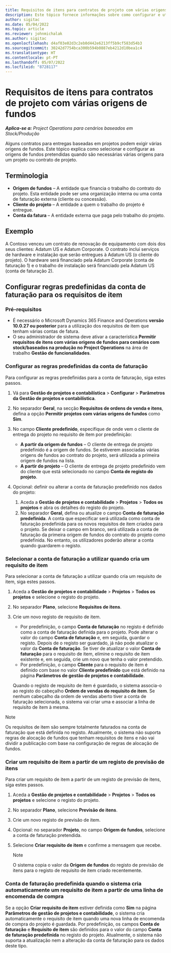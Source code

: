 ```yaml
---
title: Requisitos de itens para contratos de projeto com várias origens de fundos
description: Este tópico fornece informações sobre como configurar e utilizar requisitos de itens com várias origens de fundos.
author: sigitac
ms.date: 05/04/2022
ms.topic: article
ms.reviewer: johnmichalak
ms.author: sigitac
ms.openlocfilehash: d4af03e02d3c2eb0d442e6213ff5b9cf583d54b3
ms.sourcegitcommit: 30242d7754bca300b594b0887eb4212d10bea1c4
ms.translationtype: HT
ms.contentlocale: pt-PT
ms.lasthandoff: 05/07/2022
ms.locfileid: "8728117"
---
```

# <a name="item-requirements-for-project-contracts-with-multiple-funding-sources"></a>Requisitos de itens para contratos de projeto com várias origens de fundos

_**Aplica-se a:** Project Operations para cenários baseados em Stock/Produção_

Alguns contratos para entregas baseadas em projetos podem exigir várias origens de fundos. Este tópico explica como selecionar e configurar as origens de fundos pretendidas quando são necessárias várias origens para um projeto ou contrato de projeto.

## <a name="terminology"></a>Terminologia

- **Origem de fundos** – A entidade que financia o trabalho do contrato do projeto. Esta entidade pode ser uma organização interna ou uma conta de faturação externa (cliente ou concessão).
- **Cliente do projeto** – A entidade a quem o trabalho do projeto é entregue.
- **Conta da fatura** – A entidade externa que paga pelo trabalho do projeto.

## <a name="example"></a>Exemplo

A Contoso venceu um contrato de renovação de equipamento com dois dos seus clientes: Adatum US e Adatum Corporate. O contrato inclui serviços de hardware e instalação que serão entregues à Adatum US (o cliente do projeto). O hardware será financiado pela Adatum Corporate (conta de faturação 1) e o trabalho de instalação será financiado pela Adatum US (conta de faturação 2).

## <a name="set-up-invoice-account-defaulting-rules-for-item-requirements"></a>Configurar regras predefinidas da conta de faturação para os requisitos de item

### <a name="prerequisites"></a>Pré-requisitos

- É necessário o Microsoft Dynamics 365 Finance and Operations **versão 10.0.27 ou posterior** para a utilização dos requisitos de item que tenham várias contas de fatura.
- O seu administrador de sistema deve ativar a característica **Permitir requisitos de itens com várias origens de fundos para cenários com stock/baseados na produção no Project Operations** na área de trabalho **Gestão de funcionalidades**.

### <a name="set-up-the-invoice-account-defaulting-rules"></a>Configurar as regras predefinidas da conta de faturação

Para configurar as regras predefinidas para a conta de faturação, siga estes passos.

1. Vá para **Gestão de projetos e contabilística** \> **Configurar** \> **Parâmetros da Gestão de projetos e contabilística**.
1. No separador **Geral**, na secção **Requisitos de ordens de venda e itens**, defina a opção **Permitir projetos com várias origens de fundos** como **Sim**.
1. No campo **Cliente predefinido**, especifique de onde vem o cliente de entrega do projeto no requisito de item por predefinição:

    - **A partir da origem de fundos** – O cliente de entrega de projeto predefinido é a origem de fundos. Se estiverem associadas várias origens de fundos ao contrato do projeto, será utilizada a primeira origem de fundos na lista.
    - **A partir do projeto** – O cliente de entrega de projeto predefinido vem do cliente que está selecionado no campo **Conta de registo do projeto**.

1. Opcional: definir ou alterar a conta de faturação predefinido nos dados do projeto:

    1. Aceda a **Gestão de projetos e contabilidade** \> **Projetos** \> **Todos os projetos** e abra os detalhes do registo do projeto.
    2. No separador **Geral**, defina ou atualize o campo **Conta de faturação predefinida**. A conta que especificar será utilizada como conta de faturação predefinida para os novos requisitos de item criados para o projeto. Se deixar o campo em branco, será utilizada a conta de faturação da primeira origem de fundos do contrato do projeto como predefinida. No entanto, os utilizadores poderão alterar a conta quando guardarem o registo.

### <a name="select-the-invoice-account-to-use-when-you-create-an-item-requirement"></a>Selecionar a conta de faturação a utilizar quando cria um requisito de item

Para selecionar a conta de faturação a utilizar quando cria um requisito de item, siga estes passos.

1. Aceda a **Gestão de projetos e contabilidade** \> **Projetos** \> **Todos os projetos** e selecione o registo do projeto.
1. No separador **Plano**, selecione **Requisitos de itens**.
1. Crie um novo registo de requisito de item.

    - Por predefinição, o campo **Conta de faturação** no registo é definido como a conta de faturação definida para o projeto. Pode alterar o valor do campo **Conta de faturação** e, em seguida, guardar o registo. Depois de o registo ser guardado, já não pode atualizar o valor da **Conta de faturação**. Se tiver de atualizar o valor **Conta de faturação** para o requisito de item, elimine o requisito de item existente e, em seguida, crie um novo que tenha o valor pretendido.
    - Por predefinição, o campo **Cliente** para o requisito de item é definido com base no valor **Cliente predefinido** que está definido na página **Parâmetros de gestão de projetos e contabilidade**.

    Quando o registo de requisito de item é guardado, o sistema associa-o ao registo do cabeçalho **Ordem de vendas do requisito de item**. Se nenhum cabeçalho da ordem de vendas aberto tiver a conta de faturação selecionada, o sistema vai criar uma e associar a linha de requisito de item à mesma.

> [!NOTE]
> Os requisitos de item são sempre totalmente faturados na conta de faturação que está definida no registo. Atualmente, o sistema não suporta regras de alocação de fundos que tenham requisitos de itens e não vai dividir a publicação com base na configuração de regras de alocação de fundos.

### <a name="create-an-item-requirement-from-an-item-forecast-record"></a>Criar um requisito de item a partir de um registo de previsão de itens

Para criar um requisito de item a partir de um registo de previsão de itens, siga estes passos.

1. Aceda a **Gestão de projetos e contabilidade** \> **Projetos** \> **Todos os projetos** e selecione o registo do projeto.
1. No separador **Plano**, selecione **Previsão de itens**.
1. Crie um novo registo de previsão de item.
1. Opcional: no separador **Projeto**, no campo **Origem de fundos**, selecione a conta de faturação pretendida.
1. Selecione **Criar requisito de item** e confirme a mensagem que recebe.

    > [!NOTE]
    > O sistema copia o valor da **Origem de fundos** do registo de previsão de itens para o registo de requisito de item criado recentemente.

### <a name="default-invoice-account-when-the-system-automatically-creates-an-item-requirement-from-a-purchase-order-line"></a>Conta de faturação predefinida quando o sistema cria automaticamente um requisito de item a partir de uma linha de encomenda de compra

Se a opção **Criar requisito de item** estiver definida como **Sim** na página **Parâmetros de gestão de projetos e contabilidade**, o sistema cria automaticamente o requisito de item quando uma nova linha de encomenda de compra do projeto é guardada. Por predefinição, os campos **Conta de faturação** e **Requisito de item** são definidos para o valor do campo **Conta de faturação predefinida** no registo do projeto. Atualmente, o sistema não suporta a atualização nem a alteração da conta de faturação para os dados deste tipo.

